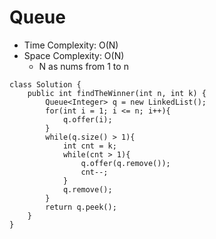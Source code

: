 # Queue
* Time Complexity: O(N)
* Space Complexity: O(N)
	* N as nums from 1 to n
```
class Solution {
    public int findTheWinner(int n, int k) {
        Queue<Integer> q = new LinkedList();
        for(int i = 1; i <= n; i++){
            q.offer(i);
        }
        while(q.size() > 1){
            int cnt = k;
            while(cnt > 1){
                q.offer(q.remove());
                cnt--;
            }
            q.remove();
        }
        return q.peek();
    }
}
```